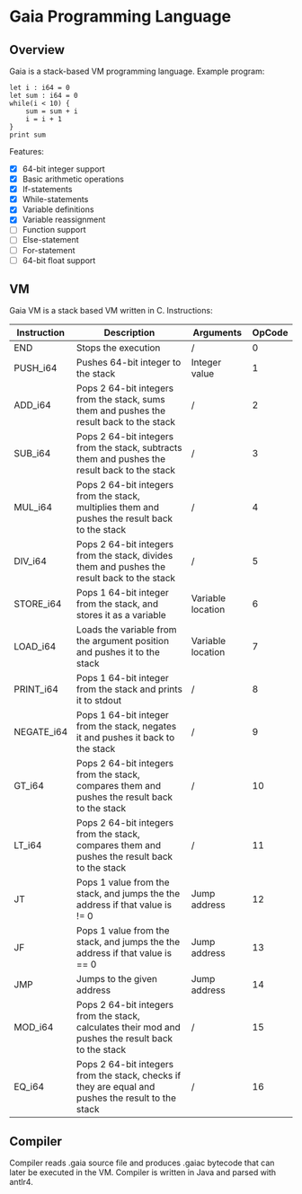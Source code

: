 # Gaia Programming Language

## Overview

Gaia is a stack-based VM programming language. 
Example program:
```
let i : i64 = 0
let sum : i64 = 0
while(i < 10) {
    sum = sum + i
    i = i + 1
}
print sum
```


Features:
- [x] 64-bit integer support
- [x] Basic arithmetic operations
- [x] If-statements
- [x] While-statements
- [x] Variable definitions
- [x] Variable reassignment
- [ ] Function support
- [ ] Else-statement
- [ ] For-statement
- [ ] 64-bit float support

## VM

Gaia VM is a stack based VM written in C.
Instructions:

| Instruction | Description                                                                                         | Arguments         | OpCode |
|-------------|-----------------------------------------------------------------------------------------------------|-------------------|--------|
| END         | Stops the execution                                                                                 | /                 | 0      |
| PUSH_i64    | Pushes 64-bit integer to the stack                                                                  | Integer value     | 1      |
| ADD_i64     | Pops 2 64-bit integers from the stack, sums them and pushes the result back to the stack            | /                 | 2      |
| SUB_i64     | Pops 2 64-bit integers from the stack, subtracts them and pushes the result back to the stack       | /                 | 3      |
| MUL_i64     | Pops 2 64-bit integers from the stack, multiplies them and pushes the result back to the stack      | /                 | 4      |
| DIV_i64     | Pops 2 64-bit integers from the stack, divides them and pushes the result back to the stack         | /                 | 5      |
| STORE_i64   | Pops 1 64-bit integer from the stack, and stores it as a variable                                   | Variable location | 6      |
| LOAD_i64    | Loads the variable from the argument position and pushes it to the stack                            | Variable location | 7      |
| PRINT_i64   | Pops 1 64-bit integer from the stack and prints it to stdout                                        | /                 | 8      |
| NEGATE_i64  | Pops 1 64-bit integer from the stack, negates it and pushes it back to the stack                    | /                 | 9      |
| GT_i64      | Pops 2 64-bit integers from the stack, compares them and pushes the result back to the stack        | /                 | 10     |
| LT_i64      | Pops 2 64-bit integers from the stack, compares them and pushes the result back to the stack        | /                 | 11     |
| JT          | Pops 1 value from the stack, and jumps the the address if that value is != 0                        | Jump address      | 12     |
| JF          | Pops 1 value from the stack, and jumps the the address if that value is == 0                        | Jump address      | 13     |
| JMP         | Jumps to the given address                                                                          | Jump address      | 14     |
| MOD_i64     | Pops 2 64-bit integers from the stack, calculates their mod and pushes the result back to the stack | /                 | 15     |
| EQ_i64      | Pops 2 64-bit integers from the stack, checks if they are equal and pushes the result to the stack  | /                 | 16     |


## Compiler
Compiler reads .gaia source file and produces .gaiac bytecode that can later be executed in the VM.
Compiler is written in Java and parsed with antlr4.
